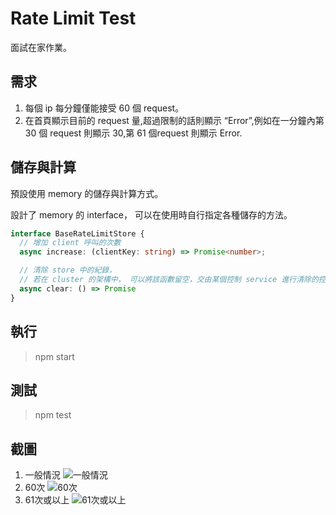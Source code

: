 # Rate Limit Test

面試在家作業。

## 需求

1. 每個 ip 每分鐘僅能接受 60 個 request。
1. 在首頁顯示目前的 request 量,超過限制的話則顯示 “Error”,例如在一分鐘內第 30 個 request 則顯示 30,第 61 個request 則顯示 Error.

## 儲存與計算
預設使用 memory 的儲存與計算方式。

設計了 memory 的 interface， 可以在使用時自行指定各種儲存的方法。

``` TypeScript
interface BaseRateLimitStore {
  // 增加 client 呼叫的次數
  async increase: (clientKey: string) => Promise<number>;

  // 清除 store 中的紀錄，
  // 若在 cluster 的架構中， 可以將該函數留空，交由某個控制 service 進行清除的控制
  async clear: () => Promise
}
```

## 執行

> npm start

## 測試

> npm test

## 截圖

1. 一般情況
![一般情況]('./normal.jpg')
2. 60次
![60次]('./60times.jpg')
3. 61次或以上
![61次或以上]('./error.jpg')
